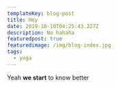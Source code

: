 ```yaml
---
templateKey: blog-post
title: Hey
date: 2019-10-10T04:25:43.227Z
description: No hahaha
featuredpost: true
featuredimage: /img/blog-index.jpg
tags:
  - yoga
---
```

Yeah **we start** to know better
